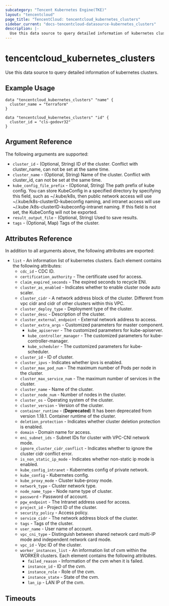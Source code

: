 ```yaml
---
subcategory: "Tencent Kubernetes Engine(TKE)"
layout: "tencentcloud"
page_title: "TencentCloud: tencentcloud_kubernetes_clusters"
sidebar_current: "docs-tencentcloud-datasource-kubernetes_clusters"
description: |-
  Use this data source to query detailed information of kubernetes clusters.
---
```


# tencentcloud_kubernetes_clusters

Use this data source to query detailed information of kubernetes clusters.

## Example Usage

```hcl
data "tencentcloud_kubernetes_clusters" "name" {
  cluster_name = "terraform"
}

data "tencentcloud_kubernetes_clusters" "id" {
  cluster_id = "cls-godovr32"
}
```

## Argument Reference

The following arguments are supported:

* `cluster_id` - (Optional, String) ID of the cluster. Conflict with cluster_name, can not be set at the same time.
* `cluster_name` - (Optional, String) Name of the cluster. Conflict with cluster_id, can not be set at the same time.
* `kube_config_file_prefix` - (Optional, String) The path prefix of kube config. You can store KubeConfig in a specified directory by specifying this field, such as ~/.kube/k8s, then public network access will use ~/.kube/k8s-clusterID-kubeconfig naming, and intranet access will use ~/.kube /k8s-clusterID-kubeconfig-intranet naming. If this field is not set, the KubeConfig will not be exported.
* `result_output_file` - (Optional, String) Used to save results.
* `tags` - (Optional, Map) Tags of the cluster.

## Attributes Reference

In addition to all arguments above, the following attributes are exported:

* `list` - An information list of kubernetes clusters. Each element contains the following attributes:
  * `cdc_id` - CDC ID.
  * `certification_authority` - The certificate used for access.
  * `claim_expired_seconds` - The expired seconds to recycle ENI.
  * `cluster_as_enabled` - Indicates whether to enable cluster node auto scaler.
  * `cluster_cidr` - A network address block of the cluster. Different from vpc cidr and cidr of other clusters within this VPC.
  * `cluster_deploy_type` - Deployment type of the cluster.
  * `cluster_desc` - Description of the cluster.
  * `cluster_external_endpoint` - External network address to access.
  * `cluster_extra_args` - Customized parameters for master component.
    * `kube_apiserver` - The customized parameters for kube-apiserver.
    * `kube_controller_manager` - The customized parameters for kube-controller-manager.
    * `kube_scheduler` - The customized parameters for kube-scheduler.
  * `cluster_id` - ID of cluster.
  * `cluster_ipvs` - Indicates whether ipvs is enabled.
  * `cluster_max_pod_num` - The maximum number of Pods per node in the cluster.
  * `cluster_max_service_num` - The maximum number of services in the cluster.
  * `cluster_name` - Name of the cluster.
  * `cluster_node_num` - Number of nodes in the cluster.
  * `cluster_os` - Operating system of the cluster.
  * `cluster_version` - Version of the cluster.
  * `container_runtime` - (**Deprecated**) It has been deprecated from version 1.18.1. Container runtime of the cluster.
  * `deletion_protection` - Indicates whether cluster deletion protection is enabled.
  * `domain` - Domain name for access.
  * `eni_subnet_ids` - Subnet IDs for cluster with VPC-CNI network mode.
  * `ignore_cluster_cidr_conflict` - Indicates whether to ignore the cluster cidr conflict error.
  * `is_non_static_ip_mode` - Indicates whether non-static ip mode is enabled.
  * `kube_config_intranet` - Kubernetes config of private network.
  * `kube_config` - Kubernetes config.
  * `kube_proxy_mode` - Cluster kube-proxy mode.
  * `network_type` - Cluster network type.
  * `node_name_type` - Node name type of cluster.
  * `password` - Password of account.
  * `pgw_endpoint` - The Intranet address used for access.
  * `project_id` - Project ID of the cluster.
  * `security_policy` - Access policy.
  * `service_cidr` - The network address block of the cluster.
  * `tags` - Tags of the cluster.
  * `user_name` - User name of account.
  * `vpc_cni_type` - Distinguish between shared network card multi-IP mode and independent network card mode.
  * `vpc_id` - Vpc ID of the cluster.
  * `worker_instances_list` - An information list of cvm within the WORKER clusters. Each element contains the following attributes.
    * `failed_reason` - Information of the cvm when it is failed.
    * `instance_id` - ID of the cvm.
    * `instance_role` - Role of the cvm.
    * `instance_state` - State of the cvm.
    * `lan_ip` - LAN IP of the cvm.


## Timeouts

<no value>


